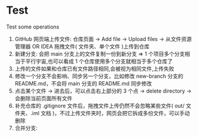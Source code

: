 # Test
Test some operations

1. GitHub 网页端上传文件: 仓库页面 → Add file → Upload files → 从文件资源管理器 OR IDEA 拖拽文件( 文件夹、单个文件 )上传到仓库
2. 新建分支: 会把 main 分支上的文件复制一份到新分支 => 1 个项目多个分支相当于平行宇宙,也可以看成 1 个仓库使用多个分支就相当于多个仓库了
3. 上传的文件如果和仓库已有文件路径相同,会被视为相同文件,上传失败
4. 修改一个分支不会影响、同步另一个分支，比如修改 new-branch 分支的 README.md，不会将 main 分支的 README.md 同步修改
5. 点击某个文件 → 进去后，可以点击右上部分的 3 个点 → delete directory → 会删除当前页面所有文件
6. 补充仓库的 .gitignore 文件后，拖拽文件上传仍然不会忽略某些文件( out/ 文件夹、.iml 文档 )，不过上传文件夹时，网页会把它拆成多份文件，可以手动删除
7. 合并分支: 
